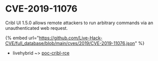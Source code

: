 # CVE-2019-11076

Cribl UI 1.5.0 allows remote attackers to run arbitrary commands via an unauthenticated web request.

{% embed url="https://github.com/Live-Hack-CVE/full_database/blob/main/cves/2019/CVE-2019-11076.json" %}


* livehybrid ~> [poc-cribl-rce](https://www.alice-snow.ru/2019/database/cve-2019-11076/poc-cribl-rce-livehybrid)